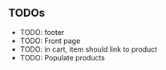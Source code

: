 ## TODOs
  * TODO: footer
  * TODO: Front page
  * TODO: in cart, item should link to product
  * TODO: Populate products